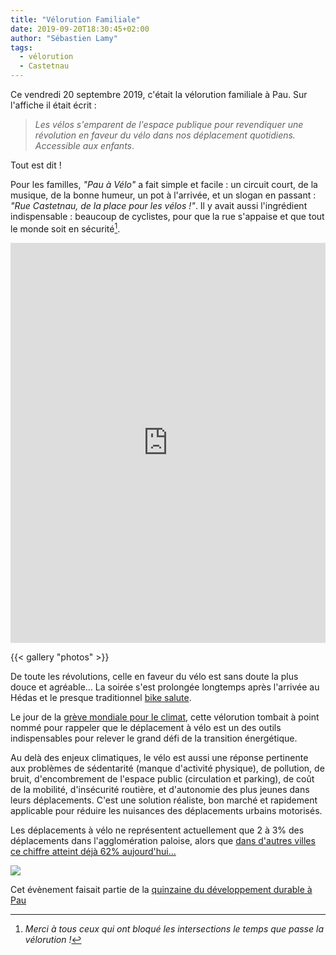 ```yaml
---
title: "Vélorution Familiale"
date: 2019-09-20T18:30:45+02:00
author: "Sébastien Lamy"
tags:
  - vélorution
  - Castetnau
---
```


Ce vendredi 20 septembre 2019, c'était la vélorution familiale à Pau. Sur 
l'affiche il était écrit : 

>_Les vélos s'emparent de l'espace publique pour
revendiquer une révolution en faveur du vélo dans nos déplacement quotidiens.
Accessible aux enfants_. 

Tout est dit !

Pour les familles, _"Pau à Vélo"_ a fait simple et facile : un circuit court, de la
 musique, de la bonne humeur, un pot à l'arrivée, et un slogan en passant : _"Rue 
Castetnau, de la place pour les vélos !"_. Il y avait aussi l'ingrédient
indispensable : beaucoup de cyclistes, pour que la rue s'appaise et que tout le 
monde soit en sécurité[^1]. 


<p style="text-align:center">



</p>
<iframe src="https://player.vimeo.com/video/480268347" width="100%" height="640" frameborder="0" allow="autoplay; fullscreen" allowfullscreen></iframe>

{{< gallery "photos" >}}


De toute les révolutions, celle en faveur du vélo est sans doute la plus douce et 
agréable... La soirée s'est prolongée longtemps après l'arrivée au Hédas et 
le presque traditionnel [bike salute].

Le jour de la [grève mondiale pour le climat], cette vélorution tombait à point 
nommé pour rappeler que le déplacement à vélo est un des outils indispensables
pour relever le grand défi de la transition énergétique.

Au delà des enjeux climatiques, le vélo est aussi une réponse pertinente aux 
problèmes de sédentarité (manque d'activité physique), de pollution, de bruit, 
d'encombrement de l'espace public (circulation et parking), de coût de la mobilité, 
d'insécurité routière, et d'autonomie des plus jeunes dans leurs déplacements. 
C'est une solution réaliste, bon marché et rapidement applicable pour réduire
les nuisances des déplacements urbains motorisés.

Les déplacements à vélo ne représentent actuellement que 2 à 3% des déplacements 
dans l'agglomération paloise, alors que [dans d'autres villes ce chiffre atteint 
déjà 62% aujourd'hui...][copenhague]

![](/agenda/2019/velorution-familiale/affiche.jpg)


Cet évènement faisait partie de la [quinzaine du développement durable à Pau]

[quinzaine du développement durable à Pau]: /agenda/2019/rue-carnot-aux-enfants/qdd19-prog.pdf
[grève mondiale pour le climat]: https://www.lemonde.fr/planete/article/2019/09/20/de-sydney-a-new-york-une-greve-mondiale-pour-le-climat_6012387_3244.html
[bike salute]: http://carfree.fr/index.php/2015/01/23/soulevez-votre-velo/

[copenhague]: https://copenhagenizeindex.eu/cities/copenhagen
[quinzaine du développement durable à Pau]: /agenda/2019/rue-carnot-aux-enfants/qdd19-prog.pdf

[^1]: _Merci à tous ceux qui ont bloqué les intersections le temps que passe la vélorution !_
